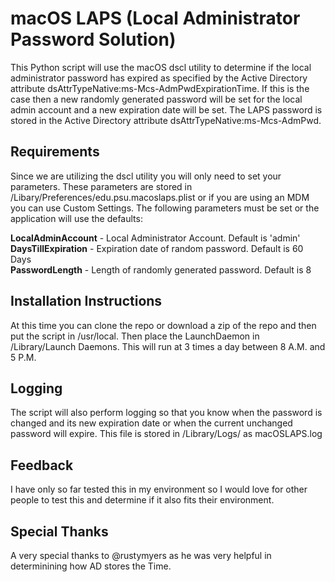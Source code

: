 macOS LAPS (Local Administrator Password Solution)
==================================================

This Python script will use the macOS dscl utility to determine if the
local administrator password has expired as specified by the Active Directory
attribute dsAttrTypeNative:ms-Mcs-AdmPwdExpirationTime. If this is the case
then a new randomly generated password will be set for the local admin account
and a new expiration date will be set. The LAPS password is stored in the
Active Directory attribute dsAttrTypeNative:ms-Mcs-AdmPwd.

Requirements
------------

Since we are utilizing the dscl utility you will only need to set your
parameters. These parameters are stored in /Libary/Preferences/edu.psu.macoslaps.plist
or if you are using an MDM you can use Custom Settings. The following parameters
must be set or the application will use the defaults:

**LocalAdminAccount** - Local Administrator Account. Default is 'admin'  
**DaysTillExpiration** - Expiration date of random password. Default is 60 Days  
**PasswordLength** - Length of randomly generated password. Default is 8  

Installation Instructions
-------------------------
At this time you can clone the repo or download a zip of the repo and then put
the script in /usr/local. Then place the LaunchDaemon in /Library/Launch Daemons.
This will run at 3 times a day between 8 A.M. and 5 P.M.

Logging
-------
The script will also perform logging so that you know when the password is changed
and its new expiration date or when the current unchanged password will expire. This
file is stored in /Library/Logs/ as macOSLAPS.log

Feedback
--------
I have only so far tested this in my environment so I would love for other people
to test this and determine if it also fits their environment.

Special Thanks
--------------
A very special thanks to @rustymyers as he was very helpful in determinining how AD
stores the Time.
